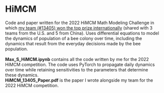 # HiMCM
Code and paper written for the 2022 HiMCM Math Modeling Challenge in which [my team (#13405) won the top prize internationally](https://www.contest.comap.com/highschool/contests/himcm/2022results.html) (shared with 3 teams from the U.S. and 5 from China). Uses differential equations to model the dynamics of population of a bee colony over time, including the dynamics that result from the everyday decisions made by the bee population.
<br> <br>
**Max_S_HiMCM.ipynb** contains all the code written by me for the 2022 HiMCM competition. The code uses PyTorch to propagate daily dynamics over time while retaining sensitivities to the parameters that determine these dynamics.<br>
**HiMCM_13405_Paper.pdf** is the paper I wrote alongside my team for the 2022 HiMCM competition.
